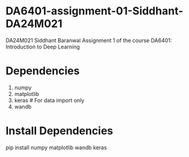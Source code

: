 # DA6401-assignment-01-Siddhant-DA24M021
DA24M021 Siddhant Baranwal Assignment 1 of the course DA6401: Introduction to Deep Learning


# Dependencies
1. numpy
2. matplotlib
3. keras    # For data import only
4. wandb

# Install Dependencies
pip install numpy matplotlib wandb keras